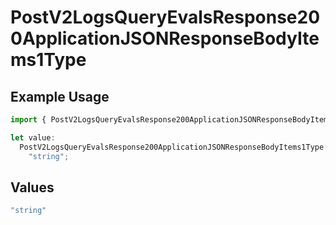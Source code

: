 # PostV2LogsQueryEvalsResponse200ApplicationJSONResponseBodyItems1Type

## Example Usage

```typescript
import { PostV2LogsQueryEvalsResponse200ApplicationJSONResponseBodyItems1Type } from "orq-poc-typescript-multi-env-version/models/operations";

let value:
  PostV2LogsQueryEvalsResponse200ApplicationJSONResponseBodyItems1Type =
    "string";
```

## Values

```typescript
"string"
```